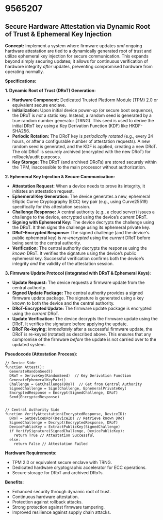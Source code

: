 # 9565207

## Secure Hardware Attestation via Dynamic Root of Trust & Ephemeral Key Injection

**Concept:** Implement a system where firmware updates *and* ongoing hardware attestation are tied to a dynamically generated root of trust and utilize ephemeral key injection for secure communication. This expands beyond simply securing updates; it allows for continuous verification of hardware integrity *after* updates, preventing compromised hardware from operating normally.

**Specifications:**

**1. Dynamic Root of Trust (DRoT) Generation:**

*   **Hardware Component:** Dedicated Trusted Platform Module (TPM) 2.0 or equivalent secure enclave.
*   **Initialization:** Upon initial device power-up (or secure boot sequence), the DRoT is *not* a static key. Instead, a random seed is generated by a true random number generator (TRNG). This seed is used to derive the initial DRoT key using a Key Derivation Function (KDF) like HKDF-SHA256.
*   **Periodic Rotation:**  The DRoT key is *periodically rotated* (e.g., every 24 hours, or after a configurable number of attestation requests).  A new random seed is generated, and the KDF is applied, creating a new DRoT.  The old DRoT is securely archived (encrypted with the new DRoT) for rollback/audit purposes.
*   **Key Storage:** The DRoT (and archived DRoTs) are stored securely within the TPM, inaccessible to the main processor without authorization.

**2. Ephemeral Key Injection & Secure Communication:**

*   **Attestation Request:** When a device needs to prove its integrity, it initiates an attestation request.
*   **Ephemeral Key Generation:**  The device generates a new, ephemeral Elliptic Curve Cryptography (ECC) key pair (e.g., using Curve25519) specifically for *this* attestation session.
*   **Challenge Response:** A central authority (e.g., a cloud server) issues a challenge to the device, encrypted using the device’s *current* DRoT.
*   **Signing with Ephemeral Key:** The device decrypts the challenge using the DRoT.  It then signs the challenge using its ephemeral private key.
*   **DRoT-Encrypted Response:**  The signed challenge (and the device's public ephemeral key) is *re-encrypted* using the *current* DRoT before being sent to the central authority.
*   **Verification:** The central authority decrypts the response using the *known* DRoT. It verifies the signature using the device’s public ephemeral key. Successful verification confirms both the device’s integrity *and* the validity of the attestation session.

**3. Firmware Update Protocol (integrated with DRoT & Ephemeral Keys):**

*   **Update Request:** The device requests a firmware update from the central authority.
*   **Signed Update Package:** The central authority provides a signed firmware update package. The signature is generated using a key known to both the device and the central authority.
*   **DRoT-Encrypted Update:** The firmware update package is encrypted using the *current* DRoT.
*   **Update Verification:** The device decrypts the firmware update using the DRoT. It verifies the signature before applying the update.
*   **DRoT Re-keying:** *Immediately* after a successful firmware update, the DRoT is re-keyed (rotated) as described above. This ensures that any compromise of the firmware *before* the update is not carried over to the updated system.



**Pseudocode (Attestation Process):**

```
// Device Side
function Attest():
  GenerateRandomSeed()
  DRoT = DeriveKey(RandomSeed)  // Key Derivation Function
  GenerateEphemeralKeyPair()
  Challenge = GetChallenge(DRoT)  // Get from Central Authority
  SignedChallenge = Sign(Challenge, EphemeralPrivateKey)
  EncryptedResponse = Encrypt(SignedChallenge, DRoT)
  Send(EncryptedResponse)


// Central Authority Side
function VerifyAttestation(EncryptedResponse, DeviceID):
  DRoT = GetDeviceDRoT(DeviceID) // Retrieve known DRoT
  SignedChallenge = Decrypt(EncryptedResponse, DRoT)
  DevicePublicKey = ExtractPublicKey(SignedChallenge)
  if VerifySignature(SignedChallenge, DevicePublicKey):
    return True // Attestation Successful
  else:
    return False // Attestation Failed
```

**Hardware Requirements:**

*   TPM 2.0 or equivalent secure enclave with TRNG.
*   Dedicated hardware cryptographic accelerator for ECC operations.
*   Secure storage for DRoT and archived DRoTs.

**Benefits:**

*   Enhanced security through dynamic root of trust.
*   Continuous hardware attestation.
*   Protection against rollback attacks.
*   Strong protection against firmware tampering.
*   Improved resilience against supply chain attacks.